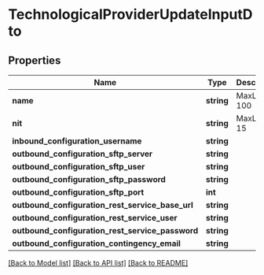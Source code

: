 # TechnologicalProviderUpdateInputDto

## Properties
Name | Type | Description | Notes
------------ | ------------- | ------------- | -------------
**name** | **string** | MaxLength: 100 | 
**nit** | **string** | MaxLength: 15 | 
**inbound_configuration_username** | **string** |  | 
**outbound_configuration_sftp_server** | **string** |  | [optional] 
**outbound_configuration_sftp_user** | **string** |  | [optional] 
**outbound_configuration_sftp_password** | **string** |  | [optional] 
**outbound_configuration_sftp_port** | **int** |  | [optional] 
**outbound_configuration_rest_service_base_url** | **string** |  | [optional] 
**outbound_configuration_rest_service_user** | **string** |  | [optional] 
**outbound_configuration_rest_service_password** | **string** |  | [optional] 
**outbound_configuration_contingency_email** | **string** |  | 

[[Back to Model list]](../README.md#documentation-for-models) [[Back to API list]](../README.md#documentation-for-api-endpoints) [[Back to README]](../README.md)


